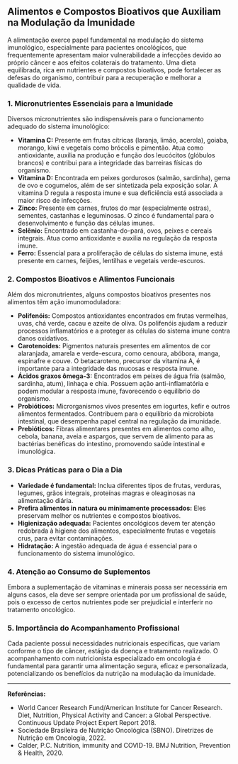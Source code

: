 
## Alimentos e Compostos Bioativos que Auxiliam na Modulação da Imunidade

A alimentação exerce papel fundamental na modulação do sistema imunológico, especialmente para pacientes oncológicos, que frequentemente apresentam maior vulnerabilidade a infecções devido ao próprio câncer e aos efeitos colaterais do tratamento. Uma dieta equilibrada, rica em nutrientes e compostos bioativos, pode fortalecer as defesas do organismo, contribuir para a recuperação e melhorar a qualidade de vida.

### 1. **Micronutrientes Essenciais para a Imunidade**

Diversos micronutrientes são indispensáveis para o funcionamento adequado do sistema imunológico:

- **Vitamina C:** Presente em frutas cítricas (laranja, limão, acerola), goiaba, morango, kiwi e vegetais como brócolis e pimentão. Atua como antioxidante, auxilia na produção e função dos leucócitos (glóbulos brancos) e contribui para a integridade das barreiras físicas do organismo.
- **Vitamina D:** Encontrada em peixes gordurosos (salmão, sardinha), gema de ovo e cogumelos, além de ser sintetizada pela exposição solar. A vitamina D regula a resposta imune e sua deficiência está associada a maior risco de infecções.
- **Zinco:** Presente em carnes, frutos do mar (especialmente ostras), sementes, castanhas e leguminosas. O zinco é fundamental para o desenvolvimento e função das células imunes.
- **Selênio:** Encontrado em castanha-do-pará, ovos, peixes e cereais integrais. Atua como antioxidante e auxilia na regulação da resposta imune.
- **Ferro:** Essencial para a proliferação de células do sistema imune, está presente em carnes, feijões, lentilhas e vegetais verde-escuros.

### 2. **Compostos Bioativos e Alimentos Funcionais**

Além dos micronutrientes, alguns compostos bioativos presentes nos alimentos têm ação imunomoduladora:

- **Polifenóis:** Compostos antioxidantes encontrados em frutas vermelhas, uvas, chá verde, cacau e azeite de oliva. Os polifenóis ajudam a reduzir processos inflamatórios e a proteger as células do sistema imune contra danos oxidativos.
- **Carotenoides:** Pigmentos naturais presentes em alimentos de cor alaranjada, amarela e verde-escura, como cenoura, abóbora, manga, espinafre e couve. O betacaroteno, precursor da vitamina A, é importante para a integridade das mucosas e resposta imune.
- **Ácidos graxos ômega-3:** Encontrados em peixes de água fria (salmão, sardinha, atum), linhaça e chia. Possuem ação anti-inflamatória e podem modular a resposta imune, favorecendo o equilíbrio do organismo.
- **Probióticos:** Microrganismos vivos presentes em iogurtes, kefir e outros alimentos fermentados. Contribuem para o equilíbrio da microbiota intestinal, que desempenha papel central na regulação da imunidade.
- **Prebióticos:** Fibras alimentares presentes em alimentos como alho, cebola, banana, aveia e aspargos, que servem de alimento para as bactérias benéficas do intestino, promovendo saúde intestinal e imunológica.

### 3. **Dicas Práticas para o Dia a Dia**

- **Variedade é fundamental:** Inclua diferentes tipos de frutas, verduras, legumes, grãos integrais, proteínas magras e oleaginosas na alimentação diária.
- **Prefira alimentos in natura ou minimamente processados:** Eles preservam melhor os nutrientes e compostos bioativos.
- **Higienização adequada:** Pacientes oncológicos devem ter atenção redobrada à higiene dos alimentos, especialmente frutas e vegetais crus, para evitar contaminações.
- **Hidratação:** A ingestão adequada de água é essencial para o funcionamento do sistema imunológico.

### 4. **Atenção ao Consumo de Suplementos**

Embora a suplementação de vitaminas e minerais possa ser necessária em alguns casos, ela deve ser sempre orientada por um profissional de saúde, pois o excesso de certos nutrientes pode ser prejudicial e interferir no tratamento oncológico.

### 5. **Importância do Acompanhamento Profissional**

Cada paciente possui necessidades nutricionais específicas, que variam conforme o tipo de câncer, estágio da doença e tratamento realizado. O acompanhamento com nutricionista especializado em oncologia é fundamental para garantir uma alimentação segura, eficaz e personalizada, potencializando os benefícios da nutrição na modulação da imunidade.

---

**Referências:**

- World Cancer Research Fund/American Institute for Cancer Research. Diet, Nutrition, Physical Activity and Cancer: a Global Perspective. Continuous Update Project Expert Report 2018.
- Sociedade Brasileira de Nutrição Oncológica (SBNO). Diretrizes de Nutrição em Oncologia, 2022.
- Calder, P.C. Nutrition, immunity and COVID-19. BMJ Nutrition, Prevention & Health, 2020.

```
